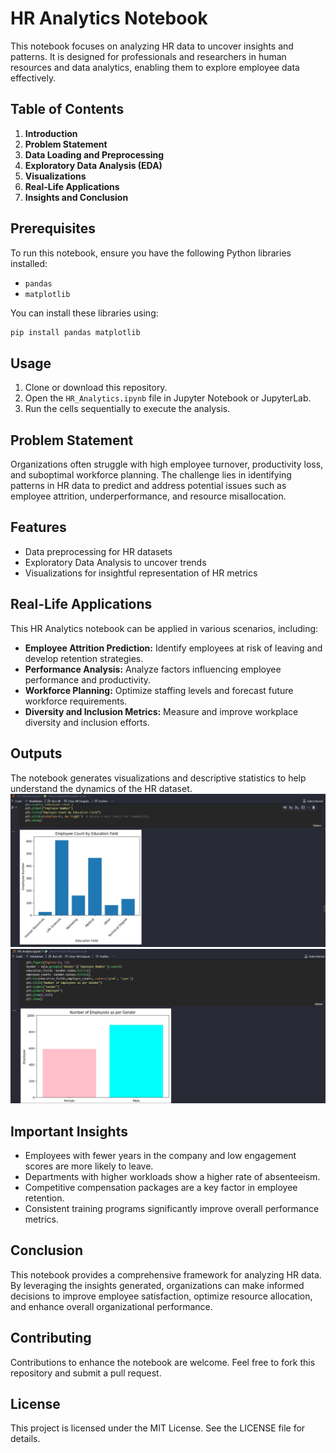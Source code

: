 # HR Analytics Notebook

This notebook focuses on analyzing HR data to uncover insights and patterns. It is designed for professionals and researchers in human resources and data analytics, enabling them to explore employee data effectively.

## Table of Contents

1. **Introduction**
2. **Problem Statement**
3. **Data Loading and Preprocessing**
4. **Exploratory Data Analysis (EDA)**
5. **Visualizations**
6. **Real-Life Applications**
7. **Insights and Conclusion**

## Prerequisites

To run this notebook, ensure you have the following Python libraries installed:

- `pandas`
- `matplotlib`

You can install these libraries using:

```bash
pip install pandas matplotlib
```

## Usage

1. Clone or download this repository.
2. Open the `HR_Analytics.ipynb` file in Jupyter Notebook or JupyterLab.
3. Run the cells sequentially to execute the analysis.

## Problem Statement

Organizations often struggle with high employee turnover, productivity loss, and suboptimal workforce planning. The challenge lies in identifying patterns in HR data to predict and address potential issues such as employee attrition, underperformance, and resource misallocation.

## Features

- Data preprocessing for HR datasets
- Exploratory Data Analysis to uncover trends
- Visualizations for insightful representation of HR metrics

## Real-Life Applications

This HR Analytics notebook can be applied in various scenarios, including:

- **Employee Attrition Prediction:** Identify employees at risk of leaving and develop retention strategies.
- **Performance Analysis:** Analyze factors influencing employee performance and productivity.
- **Workforce Planning:** Optimize staffing levels and forecast future workforce requirements.
- **Diversity and Inclusion Metrics:** Measure and improve workplace diversity and inclusion efforts.

## Outputs

The notebook generates visualizations and descriptive statistics to help understand the dynamics of the HR dataset.
![alt text](ScreenShot1.jpeg)
![alt text](ScreenShot2.jpeg)

## Important Insights

- Employees with fewer years in the company and low engagement scores are more likely to leave.
- Departments with higher workloads show a higher rate of absenteeism.
- Competitive compensation packages are a key factor in employee retention.
- Consistent training programs significantly improve overall performance metrics.

## Conclusion

This notebook provides a comprehensive framework for analyzing HR data. By leveraging the insights generated, organizations can make informed decisions to improve employee satisfaction, optimize resource allocation, and enhance overall organizational performance.

## Contributing

Contributions to enhance the notebook are welcome. Feel free to fork this repository and submit a pull request.

## License

This project is licensed under the MIT License. See the LICENSE file for details.
